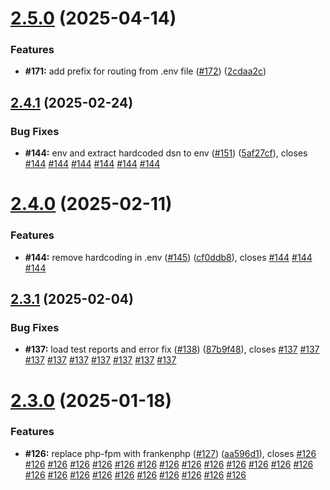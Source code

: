 # [2.5.0](https://github.com/VilnaCRM-Org/user-service/compare/v2.4.1...v2.5.0) (2025-04-14)


### Features

* **#171:** add prefix for routing from .env file ([#172](https://github.com/VilnaCRM-Org/user-service/issues/172)) ([2cdaa2c](https://github.com/VilnaCRM-Org/user-service/commit/2cdaa2c31ddeb9a54a3e1998a50d0058916a4d04))



## [2.4.1](https://github.com/VilnaCRM-Org/user-service/compare/v2.4.0...v2.4.1) (2025-02-24)


### Bug Fixes

* **#144:** env and extract hardcoded dsn to env ([#151](https://github.com/VilnaCRM-Org/user-service/issues/151)) ([5af27cf](https://github.com/VilnaCRM-Org/user-service/commit/5af27cfec314106bafa2b5c4652267289f8f1486)), closes [#144](https://github.com/VilnaCRM-Org/user-service/issues/144) [#144](https://github.com/VilnaCRM-Org/user-service/issues/144) [#144](https://github.com/VilnaCRM-Org/user-service/issues/144) [#144](https://github.com/VilnaCRM-Org/user-service/issues/144) [#144](https://github.com/VilnaCRM-Org/user-service/issues/144) [#144](https://github.com/VilnaCRM-Org/user-service/issues/144)



# [2.4.0](https://github.com/VilnaCRM-Org/user-service/compare/v2.3.1...v2.4.0) (2025-02-11)


### Features

* **#144:** remove hardcoding in .env ([#145](https://github.com/VilnaCRM-Org/user-service/issues/145)) ([cf0ddb8](https://github.com/VilnaCRM-Org/user-service/commit/cf0ddb83c9794387d1c2dedcf6e56529931dd5a9)), closes [#144](https://github.com/VilnaCRM-Org/user-service/issues/144) [#144](https://github.com/VilnaCRM-Org/user-service/issues/144) [#144](https://github.com/VilnaCRM-Org/user-service/issues/144)



## [2.3.1](https://github.com/VilnaCRM-Org/user-service/compare/v2.3.0...v2.3.1) (2025-02-04)


### Bug Fixes

* **#137:** load test reports and error fix ([#138](https://github.com/VilnaCRM-Org/user-service/issues/138)) ([87b9f48](https://github.com/VilnaCRM-Org/user-service/commit/87b9f48b482bb824e7ea8d9592b34a02b04d66e7)), closes [#137](https://github.com/VilnaCRM-Org/user-service/issues/137) [#137](https://github.com/VilnaCRM-Org/user-service/issues/137) [#137](https://github.com/VilnaCRM-Org/user-service/issues/137) [#137](https://github.com/VilnaCRM-Org/user-service/issues/137) [#137](https://github.com/VilnaCRM-Org/user-service/issues/137) [#137](https://github.com/VilnaCRM-Org/user-service/issues/137) [#137](https://github.com/VilnaCRM-Org/user-service/issues/137) [#137](https://github.com/VilnaCRM-Org/user-service/issues/137) [#137](https://github.com/VilnaCRM-Org/user-service/issues/137)



# [2.3.0](https://github.com/VilnaCRM-Org/user-service/compare/v2.2.0...v2.3.0) (2025-01-18)


### Features

* **#126:** replace php-fpm with frankenphp ([#127](https://github.com/VilnaCRM-Org/user-service/issues/127)) ([aa596d1](https://github.com/VilnaCRM-Org/user-service/commit/aa596d1a13cd92fdefc56f6934cc9ce4b267e775)), closes [#126](https://github.com/VilnaCRM-Org/user-service/issues/126) [#126](https://github.com/VilnaCRM-Org/user-service/issues/126) [#126](https://github.com/VilnaCRM-Org/user-service/issues/126) [#126](https://github.com/VilnaCRM-Org/user-service/issues/126) [#126](https://github.com/VilnaCRM-Org/user-service/issues/126) [#126](https://github.com/VilnaCRM-Org/user-service/issues/126) [#126](https://github.com/VilnaCRM-Org/user-service/issues/126) [#126](https://github.com/VilnaCRM-Org/user-service/issues/126) [#126](https://github.com/VilnaCRM-Org/user-service/issues/126) [#126](https://github.com/VilnaCRM-Org/user-service/issues/126) [#126](https://github.com/VilnaCRM-Org/user-service/issues/126) [#126](https://github.com/VilnaCRM-Org/user-service/issues/126) [#126](https://github.com/VilnaCRM-Org/user-service/issues/126) [#126](https://github.com/VilnaCRM-Org/user-service/issues/126) [#126](https://github.com/VilnaCRM-Org/user-service/issues/126) [#126](https://github.com/VilnaCRM-Org/user-service/issues/126) [#126](https://github.com/VilnaCRM-Org/user-service/issues/126) [#126](https://github.com/VilnaCRM-Org/user-service/issues/126) [#126](https://github.com/VilnaCRM-Org/user-service/issues/126) [#126](https://github.com/VilnaCRM-Org/user-service/issues/126) [#126](https://github.com/VilnaCRM-Org/user-service/issues/126) [#126](https://github.com/VilnaCRM-Org/user-service/issues/126) [#126](https://github.com/VilnaCRM-Org/user-service/issues/126) [#126](https://github.com/VilnaCRM-Org/user-service/issues/126)



